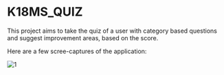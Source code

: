 # K18MS_QUIZ
This project aims to take the quiz of a user with category based questions and suggest improvement areas, based on the score.

Here are a few scree-captures of the application:

![1](https://user-images.githubusercontent.com/63108649/127900595-123223f0-0dda-44ba-82ce-07b56622dd93.JPG)



